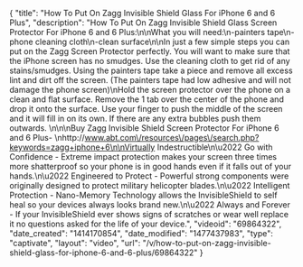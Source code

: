 {
    "title": "How To Put On Zagg Invisible Shield Glass For iPhone 6 and 6 Plus",
    "description": "How To Put On Zagg Invisible Shield Glass Screen Protector For iPhone 6 and 6 Plus:\n\nWhat you will need:\n-painters tape\n-phone cleaning cloth\n-clean surface\n\nIn just a few simple steps you can put on the Zagg Screen Protector perfectly. You will want to make sure that the iPhone screen has no smudges. Use the cleaning cloth to get rid of any stains\/smudges. Using the painters tape take a piece and remove all excess lint and dirt off the screen. (The painters tape had low adhesive and will not damage the phone screen)\nHold the screen protector over the phone on a clean and flat surface. Remove the 1 tab over the center of the phone and drop it onto the surface. Use your finger to push the middle of the screen and it will fill in on its own. If there are any extra bubbles push them outwards. \n\n\nBuy Zagg Invisible Shield Screen Protector For iPhone 6 and 6 Plus- \nhttp:\/\/www.abt.com\/resources\/pages\/search.php?keywords=zagg+iphone+6\n\nVirtually Indestructible\n\u2022 Go with Confidence - Extreme impact protection makes your screen three times more shatterproof so your phone is in good hands even if it falls out of your hands.\n\u2022 Engineered to Protect - Powerful strong components were originally designed to protect military helicopter blades.\n\u2022 Intelligent Protection - Nano-Memory Technology allows the InvisibleShield to self heal so your devices always looks brand new.\n\u2022 Always and Forever - If your InvisibleShield ever shows signs of scratches or wear well replace it no questions asked for the life of your device.",
    "videoid": "69864322",
    "date_created": "1414170854",
    "date_modified": "1477437983",
    "type": "captivate",
    "layout": "video",
    "url": "\/v\/how-to-put-on-zagg-invisible-shield-glass-for-iphone-6-and-6-plus\/69864322"
}